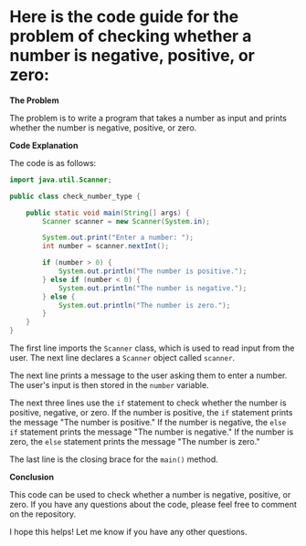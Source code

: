 # Here is the code guide for the problem of checking whether a number is negative, positive, or zero:

**The Problem**

The problem is to write a program that takes a number as input and prints whether the number is negative, positive, or zero.

**Code Explanation**

The code is as follows:

```java
import java.util.Scanner;

public class check_number_type {

    public static void main(String[] args) {
        Scanner scanner = new Scanner(System.in);

        System.out.print("Enter a number: ");
        int number = scanner.nextInt();

        if (number > 0) {
            System.out.println("The number is positive.");
        } else if (number < 0) {
            System.out.println("The number is negative.");
        } else {
            System.out.println("The number is zero.");
        }
    }
}
```

The first line imports the `Scanner` class, which is used to read input from the user. The next line declares a `Scanner` object called `scanner`.

The next line prints a message to the user asking them to enter a number. The user's input is then stored in the `number` variable.

The next three lines use the `if` statement to check whether the number is positive, negative, or zero. If the number is positive, the `if` statement prints the message "The number is positive." If the number is negative, the `else if` statement prints the message "The number is negative." If the number is zero, the `else` statement prints the message "The number is zero."

The last line is the closing brace for the `main()` method.

**Conclusion**

This code can be used to check whether a number is negative, positive, or zero. If you have any questions about the code, please feel free to comment on the repository.

I hope this helps! Let me know if you have any other questions.